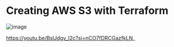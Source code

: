 # Creating AWS S3 with Terraform

![image](https://github.com/user-attachments/assets/94485f36-a84c-4f33-b3d4-2efaf46acb55)

https://youtu.be/BslJdgv_I2c?si=nCO7fDRCGazfkLN_

